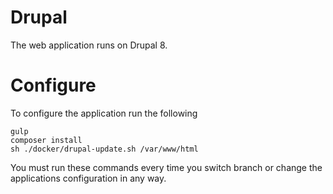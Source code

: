 # Drupal

The web application runs on Drupal 8.

# Configure

To configure the application run the following

    gulp
    composer install
    sh ./docker/drupal-update.sh /var/www/html
    
You must run these commands every time you switch branch or change the applications configuration in any way.
